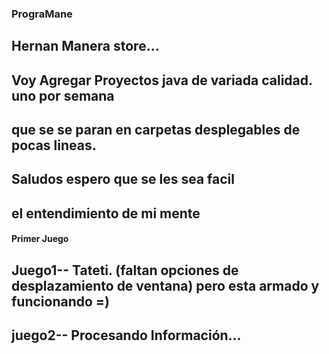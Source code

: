 ### PrograMane
## Hernan Manera store... 

## Voy Agregar Proyectos java de variada calidad. uno por semana 
## que se se paran en carpetas desplegables de pocas lineas. 

## Saludos espero que se les sea facil
## el entendimiento de mi mente 


#### Primer Juego
## Juego1-- Tateti. (faltan opciones de desplazamiento de ventana) pero esta armado y funcionando =)
## juego2-- Procesando Información...
